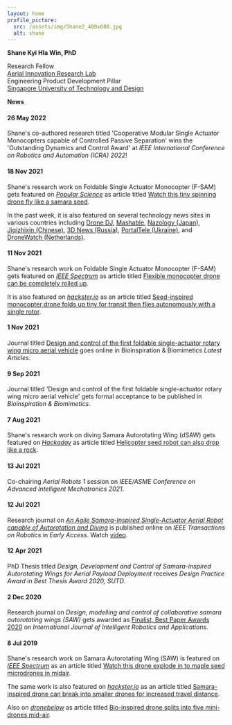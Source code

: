 ```yaml
---
layout: home
profile_picture:
  src: /assets/img/Shane2_400x600.jpg
  alt: shane
---
```



**Shane Kyi Hla Win, PhD**  

Research Fellow<br>
<a href="https://www.youtube.com/channel/UC2vFNGGJxreSk42lAIt6v-w">Aerial Innovation Research Lab</a><br>
Engineering Product Development Pillar<br>
<a href="https://sutd.edu.sg/">Singapore University of Technology and Design</a> 






**News**

#### 26 May 2022

Shane's co-authored research titled 'Cooperative Modular Single Actuator Monocopters capable of Controlled Passive Separation' wins the 'Outstanding Dynamics and Control Award' at _IEEE International Conference on Robotics and Automation (ICRA) 2022_!

#### 18 Nov 2021

Shane's research work on Foldable Single Actuator Monocopter (F-SAM) gets featured on _[Popular Science](https://www.popsci.com)_ as article titled [Watch this tiny spinning drone fly like a samara seed](https://www.popsci.com/technology/monocopter-f-sam-drone/).

In the past week, it is also featured on several technology news sites in various countries including [Drone DJ](https://dronedj.com/2021/11/12/monocopter-drone/), [Mashable](https://mashable.com/video/small-foldable-drone), [Nazology (Japan)](https://nazology.net/archives/99822/2), [Jiqizhixin (Chinese)](https://www.jiqizhixin.com/articles/2021-11-13-3), [3D News (Russia)](https://3dnews.ru/1053573/predstavlen-gibkiy-dron-kotoriy-mogno-svernut-v-trubochku), [PortalTele (Ukraine)](https://portaltele.com.ua/equipment/videosposterezhennya/predstavlenyj-gnuchkyj-dron-yakyj-mozhna-zgornuty-v-trubochku-1.html), and [DroneWatch (Netherlands)](https://www.dronewatch.nl/2021/11/16/deze-drone-is-oprolbaar-en-vliegt-als-een-esdoornzaadje/).

#### 11 Nov 2021

Shane's research work on Foldable Single Actuator Monocopter (F-SAM) gets featured on _[IEEE Spectrum](https://spectrum.ieee.org)_ as article titled [Flexible monocopter drone can be completely rolled up](https://spectrum.ieee.org/foldable-monocopter-drone).

It is also featured on _[hackster.io](https://www.hackster.io)_ as an article titled [Seed-inspired monocopter drone folds up tiny for transit then flies autonomously with a single rotor](https://www.hackster.io/news/seed-inspired-monocopter-drone-folds-up-tiny-for-transit-then-flies-autonomously-with-a-single-rotor-b605218ea456).

#### 1 Nov 2021

Journal titled [Design and control of the first foldable single-actuator rotary wing micro aerial vehicle](https://iopscience.iop.org/article/10.1088/1748-3190/ac253a) goes online in Bioinspiration & Biomimetics _Latest Articles_.

#### 9 Sep 2021

Journal titled 'Design and control of the first foldable single-actuator rotary wing micro aerial vehicle' gets formal acceptance to be published in _Bioinspiration & Biomimetics_.

#### 7 Aug 2021

Shane's research work on diving Samara Autorotating Wing (dSAW) gets featured on _[Hackaday](https://hackaday.com)_ as article titled [Helicopter seed robot can also drop like a rock](https://hackaday.com/2021/08/07/helicopter-seed-robot-can-also-drop-like-a-rock/).

#### 13 Jul 2021    

Co-chairing _Aerial Robots 1_ session on _IEEE/ASME Conference on Advanced Intelligent Mechatronics 2021_.

#### 12 Jul 2021

Research journal on [_An Agile Samara-Inspired Single-Actuator Aerial Robot capable of Autorotation and Diving_](https://ieeexplore.ieee.org/document/9480601) is published online on _IEEE Transactions on Robotics_ in _Early Access_. Watch [video](https://youtu.be/h1UJhhoAxVw).

#### 12 Apr 2021

PhD Thesis titled _Design, Development and Control of Samara-inspired Autorotating Wings for Aerial Payload Deployment_ receives _Design Practice Award_ in _Best Thesis Award 2020, SUTD_.

#### 2 Dec 2020

Research journal on _Design, modelling and control of collaborative samara autorotating wings (SAW)_ gets awarded as [Finalist, Best Paper Awards 2020](https://www.springer.com/journal/41315/updates/18638712) on _International Journal of Intelligent Robotics and Applications_.

#### 8 Jul 2019

Shane's research work on Samara Autorotating Wing (SAW) is featured on _[IEEE Spectrum](https://spectrum.ieee.org)_ as an article titled [Watch this drone explode in to maple seed microdrones in midair](https://spectrum.ieee.org/watch-this-drone-explode-into-maple-seed-microdrones-in-midair).

The same work is also featured on _[hackster.io](https://www.hackster.io)_ as an article titled [Samara-inspired drone can break into smaller drones for increased travel distance](https://www.hackster.io/news/samara-inspired-drone-can-break-into-smaller-drones-for-increased-travel-distance-4967c9f17ade).

Also on _[dronebelow](https://dronebelow.com)_ as article titled [Bio-inspired drone splits into five mini-drones mid-air](https://dronebelow.com/2019/07/16/bio-inspired-drone-splits-into-five-mini-drones-mid-air/).
<!--stackedit_data:
eyJoaXN0b3J5IjpbOTMzMzI0Njg5LDM4NDMzODUxMF19
-->
